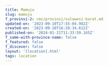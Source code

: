 ```yaml
---
title: Mamuju
slug: mamuju
f_provinsi-2: cms/provinsi/sulawesi-barat.md
updated-on: '2023-09-10T17:55:04.982Z'
created-on: '2023-09-10T16:28:34.612Z'
published-on: '2024-01-21T11:33:59.165Z'
f_same-with-province-name: false
f_featured: false
f_discover: false
layout: '[location].html'
tags: location
---
```



